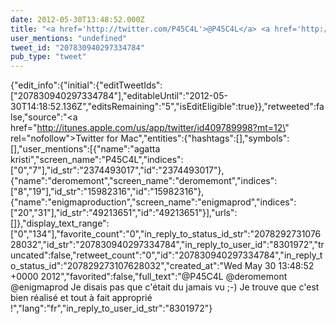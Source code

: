 ```yaml
---
date: 2012-05-30T13:48:52.000Z
title: "<a href='http://twitter.com/P45C4L'>@P45C4L</a> <a href='http://twitter.com/deromemont'>@deromemont</a> <a href='http://twitter.com/enigmaprod'>@enigmaprod</a> Je disais pas que c'était du jamais vu ;-) Je trouve que c'est bien réalisé et tout à fait approprié !″"
user_mentions: "undefined"
tweet_id: "207830940297334784"
pub_type: "tweet"
---
```

{"edit_info":{"initial":{"editTweetIds":["207830940297334784"],"editableUntil":"2012-05-30T14:18:52.136Z","editsRemaining":"5","isEditEligible":true}},"retweeted":false,"source":"<a href=\"http://itunes.apple.com/us/app/twitter/id409789998?mt=12\" rel=\"nofollow\">Twitter for Mac</a>","entities":{"hashtags":[],"symbols":[],"user_mentions":[{"name":"agatta kristi","screen_name":"P45C4L","indices":["0","7"],"id_str":"2374493017","id":"2374493017"},{"name":"deromemont","screen_name":"deromemont","indices":["8","19"],"id_str":"15982316","id":"15982316"},{"name":"enigmaproduction","screen_name":"enigmaprod","indices":["20","31"],"id_str":"49213651","id":"49213651"}],"urls":[]},"display_text_range":["0","134"],"favorite_count":"0","in_reply_to_status_id_str":"207829273107628032","id_str":"207830940297334784","in_reply_to_user_id":"8301972","truncated":false,"retweet_count":"0","id":"207830940297334784","in_reply_to_status_id":"207829273107628032","created_at":"Wed May 30 13:48:52 +0000 2012","favorited":false,"full_text":"@P45C4L @deromemont @enigmaprod Je disais pas que c'était du jamais vu ;-) Je trouve que c'est bien réalisé et tout à fait approprié !","lang":"fr","in_reply_to_user_id_str":"8301972"}
